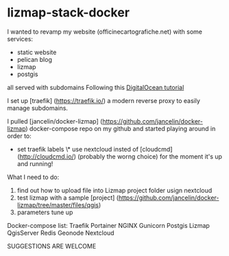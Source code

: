 # lizmap-stack-docker
I wanted to revamp my website (officinecartografiche.net) with some services:
* static website
* pelican blog
* lizmap
* postgis

all served with subdomains
Following this [DigitalOcean tutorial](https://www.digitalocean.com/community/tutorials/how-to-use-traefik-as-a-reverse-proxy-for-docker-containers-on-ubuntu-18-04)

I set up [traefik] (https://traefik.io/) a modern reverse proxy to easily manage subdomains.

I pulled [jancelin/docker-lizmap] (https://github.com/jancelin/docker-lizmap) docker-compose repo on my github and started playing around in order to:
* set traefik labels
\\* use nextcloud insted of [cloudcmd] (http://cloudcmd.io/) (probably the worng choice)
for the moment it's up and running!

What I need to do:
1. find out how to upload file into Lizmap project folder usign nextcloud
2. test lizmap with a sample [project] (https://github.com/jancelin/docker-lizmap/tree/master/files/qgis)
3. parameters tune up

Docker-compose list:
Traefik
Portainer
NGINX
Gunicorn
Postgis
Lizmap
QgisServer
Redis
Geonode
Nextcloud

SUGGESTIONS ARE WELCOME
